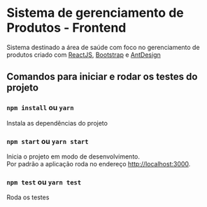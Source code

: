 # Sistema de gerenciamento de Produtos - Frontend

Sistema destinado a área de saúde com foco no gerenciamento de produtos
criado com [ReactJS](https://pt-br.reactjs.org/), [Bootstrap](https://getbootstrap.com/) e [AntDesign](https://ant.design/)

## Comandos para iniciar e rodar os testes do projeto

### `npm install` ou `yarn`

Instala as dependências do projeto

### `npm start` ou `yarn start`

Inicia o projeto em modo de desenvolvimento.\
Por padrão a aplicação roda no endereço [http://localhost:3000](http://localhost:3000).

### `npm test` ou `yarn test`

Roda os testes
